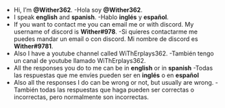 
- Hi, I’m **@Wither362**.
-Hola soy **@Wither362**.
- I speak **english** and **spanish**.
-Hablo **inglés** y **español**.
- If you want to contact me you can email me or with discord. My username of discord is **Wither#978**.
-Si quieres contactarme me puedes mandar un email o con discord. Mi nombre de discord es **Wither#9781**.
- Also I have a youtube channel called WiThErplays362.
-También tengo un canal de youtube llamado WiThErplays362.
- All the responses you do to me can be in **english** or in **spanish**
-Todas las respuestas que me envíes pueden ser en **inglés** o en **español**
- Also all the responses I do can be wrong or not, but usually are wrong.
-También todas las respuestas que haga pueden ser correctas o incorrectas, pero normalmente son incorrectas.


<!---
Wither362/Wither362 is a ✨ special ✨ repository because its `README.md` (this file) appears on your GitHub profile.
You can click the Preview link to take a look at your changes.
--->
